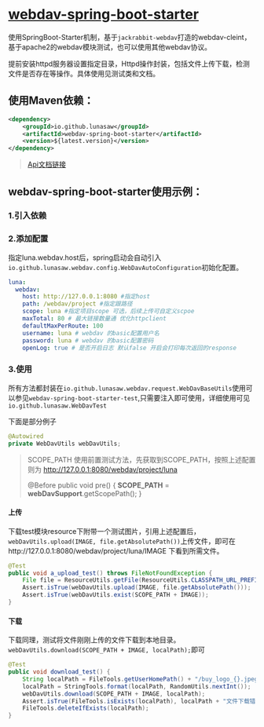 # **[webdav-spring-boot-starter](https://github.com/lunasaw/webdav-spring-boot-starter)**

使用SpringBoot-Starter机制，基于`jackrabbit-webdav`打造的webdav-cleint，基于apache2的webdav模块测试，也可以使用其他webdav协议。

提前安装httpd服务器设置指定目录，Httpd操作封装，包括文件上传下载，检测文件是否存在等操作。具体使用见测试类和文档。

## 使用Maven依赖：

```xml
<dependency>
    <groupId>io.github.lunasaw</groupId>
    <artifactId>webdav-spring-boot-starter</artifactId>
    <version>${latest.version}</version>
</dependency>
```

> [Api文档链接](https://lunasaw.github.io/webdav-spring-boot-starter/docs/)

## webdav-spring-boot-starter使用示例：

### 1.引入依赖

### 2.添加配置

指定luna.webdav.host后，spring启动会自动引入`io.github.lunasaw.webdav.config.WebDavAutoConfiguration`初始化配置。

```yml
luna:
  webdav:
    host: http://127.0.0.1:8080 #指定host
    path: /webdav/project #指定跟路径
    scope: luna #指定项目scope 可选，后续上传可自定义scpoe
    maxTotal: 80 # 最大链接数量通 优化httpclient
    defaultMaxPerRoute: 100
    username: luna # webdav 的basic配置用户名
    password: luna # webdav 的basic配置密码
    openLog: true # 是否开启日志 默认false 开启会打印每次返回的response
```

### 3.使用

所有方法都封装在`io.github.lunasaw.webdav.request.WebDavBaseUtils`使用可以参见`webdav-spring-boot-starter-test`,只需要注入即可使用，详细使用可见`io.github.lunasaw.WebDavTest`

下面是部分例子


```java
@Autowired
private WebDavUtils webDavUtils;
```

> SCOPE_PATH 使用前置测试方法，先获取到SCOPE_PATH，按照上述配置则为 http://127.0.0.1:8080/webdav/project/luna
>
>  @Before
> public void pre() {
>     **SCOPE_PATH** = **webDavSupport**.getScopePath();
> }

#### 上传

下载test模块resource下附带一个测试图片，引用上述配置后，`webDavUtils.upload(IMAGE, file.getAbsolutePath())`上传文件，即可在http://127.0.0.1:8080/webdav/project/luna/IMAGE 下看到所需文件。

```java
@Test
public void a_upload_test() throws FileNotFoundException {
    File file = ResourceUtils.getFile(ResourceUtils.CLASSPATH_URL_PREFIX + IMAGE);
    Assert.isTrue(webDavUtils.upload(IMAGE, file.getAbsolutePath()));
    Assert.isTrue(webDavUtils.exist(SCOPE_PATH + IMAGE));
}
```

#### 下载

下载同理，测试将文件刚刚上传的文件下载到本地目录。`webDavUtils.download(SCOPE_PATH + IMAGE, localPath);`即可

```java
@Test
public void download_test() {
    String localPath = FileTools.getUserHomePath() + "/buy_logo_{}.jpeg";
    localPath = StringTools.format(localPath, RandomUtils.nextInt());
    webDavUtils.download(SCOPE_PATH + IMAGE, localPath);
    Assert.isTrue(FileTools.isExists(localPath), localPath + "文件下载错误");
    FileTools.deleteIfExists(localPath);
}
```

